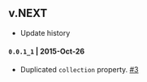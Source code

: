 ## v.NEXT
* Update history

#### `0.0.1_1` | 2015-Oct-26
 * Duplicated `collection` property. [#3](https://github.com/yasaricli/collection-hook-history/issues/3)

